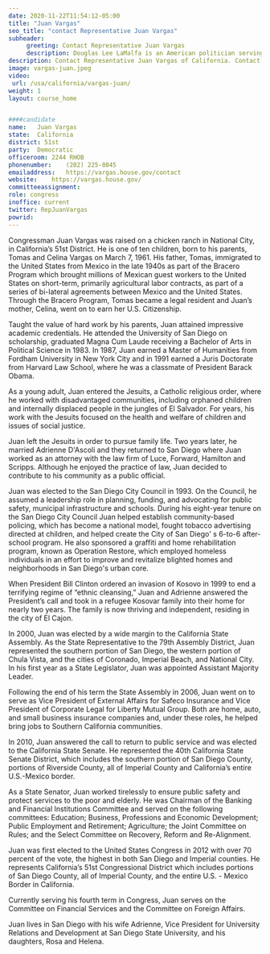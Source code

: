 ```yaml
---
date: 2020-11-22T11:54:12-05:00
title: "Juan Vargas"
seo_title: "contact Representative Juan Vargas"
subheader:
     greeting: Contact Representative Juan Vargas 
     description: Douglas Lee LaMalfa is an American politician serving as the U.S. Representative for California's 1st congressional district since 2013.
description: Contact Representative Juan Vargas of California. Contact information for Juan Vargas includes email address, phone number, and mailing address.
image: vargas-juan.jpeg
video: 
 url: /usa/california/vargas-juan/
weight: 1
layout: course_home


####candidate
name:	Juan Vargas
state:	California
district: 51st
party:	Democratic
officeroom:	2244 RHOB
phonenumber:	(202) 225-8045
emailaddress:	https://vargas.house.gov/contact
website:	https://vargas.house.gov/
committeeassignment: 
role: congress
inoffice: current
twitter: RepJuanVargas
powrid: 
---
```


Congressman Juan Vargas was raised on a chicken ranch in National City, in California’s 51st District.  He is one of ten children, born to his parents, Tomas and Celina Vargas on March 7, 1961.  His father, Tomas, immigrated to the United States from Mexico in the late 1940s as part of the Bracero Program which brought millions of Mexican guest workers to the United States on short-term, primarily agricultural labor contracts, as part of a series of bi-lateral agreements between Mexico and the United States.   Through the Bracero Program, Tomas became a legal resident and Juan’s mother, Celina, went on to earn her U.S. Citizenship.

Taught the value of hard work by his parents, Juan attained impressive academic credentials. He attended the University of San Diego on scholarship, graduated Magna Cum Laude receiving a Bachelor of Arts in Political Science in 1983.  In 1987, Juan earned a Master of Humanities from Fordham University in New York City and in 1991 earned a Juris Doctorate from Harvard Law School, where he was a classmate of President Barack Obama.

As a young adult, Juan entered the Jesuits, a Catholic religious order, where he worked with disadvantaged communities, including orphaned children and internally displaced people in the jungles of El Salvador. For years, his work with the Jesuits focused on the health and welfare of children and issues of social justice.

Juan left the Jesuits in order to pursue family life. Two years later, he married Adrienne D'Ascoli and they returned to San Diego where Juan worked as an attorney with the law firm of Luce, Forward, Hamilton and Scripps. Although he enjoyed the practice of law, Juan decided to contribute to his community as a public official.

Juan was elected to the San Diego City Council in 1993. On the Council, he assumed a leadership role in planning, funding, and advocating for public safety, municipal infrastructure and schools.  During his eight-year tenure on the San Diego City Council Juan helped establish community-based policing, which has become a national model, fought tobacco advertising directed at children, and helped create the City of San Diego' s 6-to-6 after-school program. He also sponsored a graffiti and home rehabilitation program, known as Operation Restore, which employed homeless individuals in an effort to improve and revitalize blighted homes and neighborhoods in San Diego's urban core.

When President Bill Clinton ordered an invasion of Kosovo in 1999 to end a terrifying regime of “ethnic cleansing,” Juan and Adrienne answered the President’s call and took in a refugee Kosovar family into their home for nearly two years.  The family is now thriving and independent, residing in the city of El Cajon.

In 2000, Juan was elected by a wide margin to the California State Assembly. As the State Representative to the 79th Assembly District, Juan represented the southern portion of San Diego, the western portion of Chula Vista, and the cities of Coronado, Imperial Beach, and National City. In his first year as a State Legislator, Juan was appointed Assistant Majority Leader.

Following the end of his term the State Assembly in 2006, Juan went on to serve as Vice President of External Affairs for Safeco Insurance and Vice President of Corporate Legal for Liberty Mutual Group.  Both are home, auto, and small business insurance companies and, under these roles, he helped bring jobs to Southern California communities.

In 2010, Juan answered the call to return to public service and was elected to the California State Senate.  He represented the 40th California State Senate District, which includes the southern portion of San Diego County, portions of Riverside County, all of Imperial County and California’s entire U.S.-Mexico border.

As a State Senator, Juan worked tirelessly to ensure public safety and protect services to the poor and elderly.  He was Chairman of the Banking and Financial Institutions Committee and served on the following committees: Education; Business, Professions and Economic Development; Public Employment and Retirement; Agriculture; the Joint Committee on Rules; and the Select Committee on Recovery, Reform and Re-Alignment.

Juan was first elected to the United States Congress in 2012 with over 70 percent of the vote, the highest in both San Diego and Imperial counties.  He represents California’s 51st Congressional District which includes portions of San Diego County, all of Imperial County, and the entire U.S. - Mexico Border in California.  

Currently serving his fourth term in Congress, Juan serves on the Committee on Financial Services and the Committee on Foreign Affairs. 

Juan lives in San Diego with his wife Adrienne, Vice President for University Relations and Development at San Diego State University, and his daughters, Rosa and Helena.